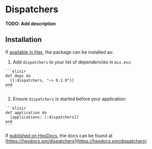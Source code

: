 # Dispatchers

**TODO: Add description**

## Installation

If [available in Hex](https://hex.pm/docs/publish), the package can be installed as:

  1. Add `dispatchers` to your list of dependencies in `mix.exs`:

    ```elixir
    def deps do
      [{:dispatchers, "~> 0.1.0"}]
    end
    ```

  2. Ensure `dispatchers` is started before your application:

    ```elixir
    def application do
      [applications: [:dispatchers]]
    end
    ```

If [published on HexDocs](https://hex.pm/docs/tasks#hex_docs), the docs can
be found at [https://hexdocs.pm/dispatchers](https://hexdocs.pm/dispatchers)


